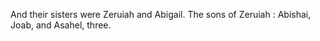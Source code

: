 And their sisters were Zeruiah and Abigail. The sons of Zeruiah : Abishai, Joab, and Asahel, three.

